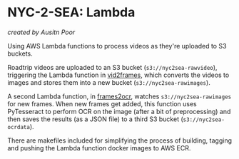 # NYC-2-SEA: Lambda

_created by Ausitn Poor_

Using AWS Lambda functions to process videos as they're uploaded to
S3 buckets.

Roadtrip videos are uploaded to an S3 bucket (`s3://nyc2sea-rawvideo`), 
triggering the Lambda function in [vid2frames](./vid2frames), which 
converts the videos to images and stores them into a new bucket 
(`s3://nyc2sea-rawimages`).

A second Lambda function, in [frames2ocr](./frames2ocr),  watches 
`s3://nyc2sea-rawimages` for new frames. When new frames get added, this 
function uses PyTesseract to perform OCR on the image (after a bit of 
preprocessing) and then saves the results (as a JSON file) to a third 
S3 bucket (`s3://nyc2sea-ocrdata`).

There are makefiles included for simplifying the process of building,
tagging and pushing the Lambda function docker images to AWS ECR.

